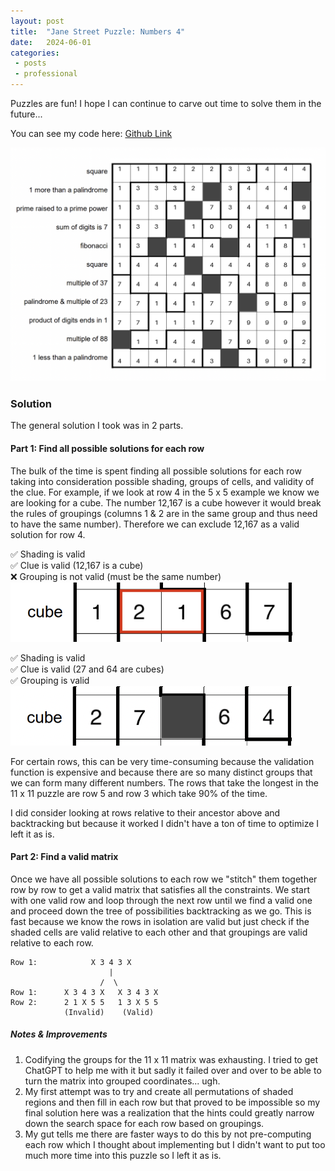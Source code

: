 ```yaml
---
layout: post
title:  "Jane Street Puzzle: Numbers 4"
date:   2024-06-01
categories: 
 - posts
 - professional
---
```

Puzzles are fun! I hope I can continue to carve out time to solve them in the future... 

You can see my code here: [Github Link](https://github.com/KFoxder/jane_street_puzzle)

![Numbers 4 Solution](/assets/js_numbers_4_solution.png)

### Solution 

The general solution I took was in 2 parts.

#### Part 1: Find all possible solutions for each row

The bulk of the time is spent finding all possible solutions for each row taking into consideration possible shading, groups of cells, and validity of the clue. For example, if we look at row 4 in the 5 x 5 example we know we are looking for a cube. The number 12,167 is a cube however it would break the rules of groupings (columns 1 & 2 are in the same group and thus need to have the same number). Therefore we can exclude 12,167 as a valid solution for row 4.

✅ Shading is valid <br>
✅ Clue is valid (12,167 is a cube)<br>
❌ Grouping is not valid (must be the same number)<br>
![](/assets/js_numbers_4_example_1.png)

✅ Shading is valid <br>
✅ Clue is valid (27 and 64 are cubes)<br>
✅ Grouping is valid <br>
![](/assets/js_numbers_4_example_2.png)

For certain rows, this can be very time-consuming because the validation function is expensive and because there are so many distinct groups that we can form many different numbers. The rows that take the longest in the 11 x 11 puzzle are row 5 and row 3 which take 90% of the time. 

I did consider looking at rows relative to their ancestor above and backtracking but because it worked I didn't have a ton of time to optimize I left it as is.

#### Part 2: Find a valid matrix

Once we have all possible solutions to each row we "stitch" them together row by row to get a valid matrix that satisfies all the constraints. We start with one valid row and loop through the next row until we find a valid one and proceed down the tree of possibilities backtracking as we go. This is fast because we know the rows in isolation are valid but just check if the shaded cells are valid relative to each other and that groupings are valid relative to each row.

```
Row 1:            X 3 4 3 X
                      |
                    /  \
Row 1:      X 3 4 3 X   X 3 4 3 X
Row 2:      2 1 X 5 5   1 3 X 5 5
            (Invalid)    (Valid)
```


##### Notes & Improvements

1. Codifying the groups for the 11 x 11 matrix was exhausting. I tried to get ChatGPT to help me with it but sadly it failed over and over to be able to turn the matrix into grouped coordinates... ugh. 
1. My first attempt was to try and create all permutations of shaded regions and then fill in each row but that proved to be impossible so my final solution here was a realization that the hints could greatly narrow down the search space for each row based on groupings.
1. My gut tells me there are faster ways to do this by not pre-computing each row which I thought about implementing but I didn't want to put too much more time into this puzzle so I left it as is. 









